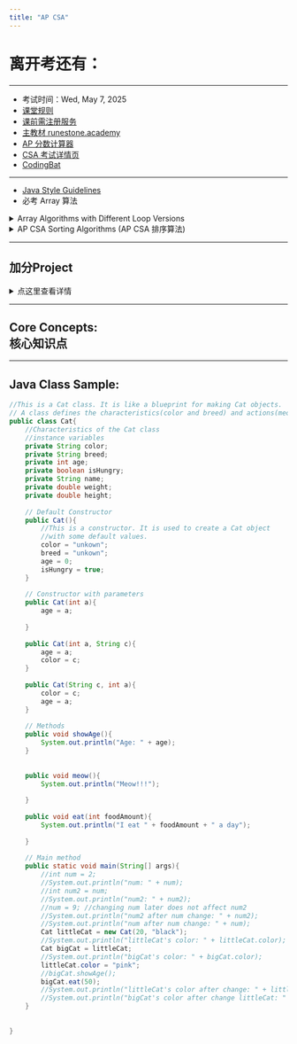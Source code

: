 ```yaml
---
title: "AP CSA"
---
```


# 离开考还有：

<div id="countdown"></div>

<script>
  (function(){
    // Target date: set month/day/year/time
    const targetDate = new Date("May 8, 2025 08:00:00").getTime();

    function updateCountdown() {
      const now = new Date().getTime();
      const distance = targetDate - now;

      const days = Math.floor(distance / (1000 * 60 * 60 * 24));
      const hours = Math.floor((distance % (1000 * 60 * 60 * 24)) / (1000 * 60 * 60));
      const minutes = Math.floor((distance % (1000 * 60 * 60)) / (1000 * 60));
      const seconds = Math.floor((distance % (1000 * 60)) / 1000);

      const countdownElement = document.getElementById("countdown");
      countdownElement.textContent = `${days}d ${hours}h ${minutes}m ${seconds}s`;

      // Optional: Change color if under 24 hours
      if (distance < 24 * 60 * 60 * 1000 && distance > 0) {
        countdownElement.style.color = "red";
      } else {
        countdownElement.style.color = "";
      }

      // When the countdown reaches 0
      if (distance < 0) {
        countdownElement.textContent = "Exam Started!";
        clearInterval(timerInterval);
      }
    }

    const timerInterval = setInterval(updateCountdown, 1000);
    updateCountdown();
  })();
</script>

<style>
  /* Lightweight styling for demonstration */
  #countdown {
    font-size: 2rem;
    text-align: left;
    margin-top: 20px;
    transition: color 0.5s ease;
  }
</style>

---
  - 考试时间：Wed, May 7, 2025
  - [课堂规则](https://shishiapcs.github.io/CSA-Class-Rules/)
  - [课前需注册服务](https://shishiapcs.github.io/CSA-New-Semester/)
  - [主教材 runestone.academy](https://runestone.academy/)
  - [AP 分数计算器](https://examstrategist.com/ap-computer-science-a-score-calculator/)
  - [CSA 考试详情页](https://apstudents.collegeboard.org/courses/ap-computer-science-a)
  - [CodingBat](https://codingbat.com/java) 

---
  - [Java Style Guidelines](https://langintro.com/comsc075/java_style_guide.html)
  - 必考 Array 算法

<details>
  <summary>Array Algorithms with Different Loop Versions</summary>
  
  <h3>1. Determine the Minimum or Maximum Value in an Array</h3>
  
  <h4>Find Maximum Value</h4>
  {% highlight java %}
import java.util.Arrays;

public class ArrayAlgorithms {
    public static void main(String[] args) {
        int[] numbers = {3, 5, 1, 7, 9};

        // Using for loop
        int max = numbers[0];
        for (int i = 1; i < numbers.length; i++) {
            if (numbers[i] > max) {
                max = numbers[i];
            }
        }
        System.out.println("Max value (for loop): " + max);

        // Using enhanced for loop
        max = numbers[0];
        for (int num : numbers) {
            if (num > max) {
                max = num;
            }
        }
        System.out.println("Max value (enhanced for loop): " + max);
    }
}
  {% endhighlight %}
  
  <h3>2. Compute a Sum or Average of Array Elements</h3>
  
  <h4>Compute Sum</h4>
  {% highlight java %}
public class ArraySum {
    public static void main(String[] args) {
        int[] numbers = {3, 5, 1, 7, 9};

        // Using for loop
        int sum = 0;
        for (int i = 0; i < numbers.length; i++) {
            sum += numbers[i];
        }
        System.out.println("Sum (for loop): " + sum);

        // Using enhanced for loop
        sum = 0;
        for (int num : numbers) {
            sum += num;
        }
        System.out.println("Sum (enhanced for loop): " + sum);
    }
}
  {% endhighlight %}
  
  <h4>Compute Average</h4>
  {% highlight java %}
public class ArrayAverage {
    public static void main(String[] args) {
        int[] numbers = {3, 5, 1, 7, 9};
        int sum = 0;
        
        // Using for loop to compute sum
        for (int i = 0; i < numbers.length; i++) {
            sum += numbers[i];
        }
        System.out.println("Sum (for loop): " + sum);

        // Compute average
        double average = (double) sum / numbers.length;
        System.out.println("Average: " + average);
    }
}
  {% endhighlight %}
  
  <h3>3. Search for a Particular Element in the Array</h3>
  
  <h4>Search for the Number 7</h4>
  {% highlight java %}
public class ArraySearch {
    public static void main(String[] args) {
        int[] numbers = {3, 5, 1, 7, 9};
        int target = 7;
        boolean found = false;

        // Using for loop
        for (int i = 0; i < numbers.length; i++) {
            if (numbers[i] == target) {
                found = true;
                break;
            }
        }
        System.out.println("Found (for loop): " + found);

        // Using enhanced for loop
        found = false;
        for (int num : numbers) {
            if (num == target) {
                found = true;
                break;
            }
        }
        System.out.println("Found (enhanced for loop): " + found);
    }
}
  {% endhighlight %}
  
  <h3>4. Determine if At Least One Element Has a Particular Property</h3>
  
  <h4>Check if at Least One Element is Even</h4>
  {% highlight java %}
public class ArrayProperty {
    public static void main(String[] args) {
        int[] numbers = {3, 5, 1, 7, 9};
        boolean hasEven = false;

        // Using for loop
        for (int i = 0; i < numbers.length; i++) {
            if (numbers[i] % 2 == 0) {
                hasEven = true;
                break;
            }
        }
        System.out.println("Has even (for loop): " + hasEven);

        // Using enhanced for loop
        hasEven = false;
        for (int num : numbers) {
            if (num % 2 == 0) {
                hasEven = true;
                break;
            }
        }
        System.out.println("Has even (enhanced for loop): " + hasEven);
    }
}
  {% endhighlight %}
  
  <h3>5. Determine if All Elements Have a Particular Property</h3>
  
  <h4>Check if All Elements are Positive</h4>
  {% highlight java %}
public class ArrayAllPositive {
    public static void main(String[] args) {
        int[] numbers = {3, 5, 1, 7, 9};
        boolean allPositive = true;

        // Using for loop
        for (int i = 0; i < numbers.length; i++) {
            if (numbers[i] <= 0) {
                allPositive = false;
                break;
            }
        }
        System.out.println("All positive (for loop): " + allPositive);

        // Using enhanced for loop
        allPositive = true;
        for (int num : numbers) {
            if (num <= 0) {
                allPositive = false;
                break;
            }
        }
        System.out.println("All positive (enhanced for loop): " + allPositive);
    }
}
  {% endhighlight %}
  
  <h3>6. Access All Consecutive Pairs of Elements</h3>
  {% highlight java %}
public class ConsecutivePairs {
    public static void main(String[] args) {
        int[] numbers = {3, 5, 1, 7, 9};

        // Using for loop
        for (int i = 0; i < numbers.length - 1; i++) {
            System.out.println("Pair: " + numbers[i] + ", " + numbers[i + 1]);
        }

        // Enhanced for loop is not ideal for this task because it does not provide access to indices.
    }
}
  {% endhighlight %}
  
  <h3>7. Determine the Presence or Absence of Duplicate Elements</h3>
  {% highlight java %}
public class DuplicateCheck {
    public static void main(String[] args) {
        int[] numbers = {3, 5, 1, 7, 9};
        boolean hasDuplicate = false;

        // Using for loop
        for (int i = 0; i < numbers.length; i++) {
            for (int j = i + 1; j < numbers.length; j++) {
                if (numbers[i] == numbers[j]) {
                    hasDuplicate = true;
                    break;
                }
            }
            if (hasDuplicate) break;
        }
        System.out.println("Has duplicate (for loop): " + hasDuplicate);

        // Enhanced for loop is not ideal for this task due to the need for two indices.
    }
}
  {% endhighlight %}
  
  <h3>8. Determine the Number of Elements Meeting Specific Criteria</h3>
  
  <h4>Count Odd Numbers</h4>
  {% highlight java %}
public class CountOddNumbers {
    public static void main(String[] args) {
        int[] numbers = {3, 5, 1, 7, 9};
        int oddCount = 0;

        // Using for loop
        for (int i = 0; i < numbers.length; i++) {
            if (numbers[i] % 2 != 0) {
                oddCount++;
            }
        }
        System.out.println("Odd count (for loop): " + oddCount);

        // Using enhanced for loop
        oddCount = 0;
        for (int num : numbers) {
            if (num % 2 != 0) {
                oddCount++;
            }
        }
        System.out.println("Odd count (enhanced for loop): " + oddCount);
    }
}
  {% endhighlight %}
  
  <h3>9. Shift or Rotate Elements Left or Right</h3>
  
  <h4>Shift Elements Left by One Position</h4>
  {% highlight java %}
import java.util.Arrays;

public class ShiftLeft {
    public static void main(String[] args) {
        int[] numbers = {3, 5, 1, 7, 9};

        // Using for loop
        int first = numbers[0];
        for (int i = 0; i < numbers.length - 1; i++) {
            numbers[i] = numbers[i + 1];
        }
        numbers[numbers.length - 1] = first;

        System.out.println("Shifted left (for loop): " + Arrays.toString(numbers));
    }
}
  {% endhighlight %}
  
  <h4>Shift Elements Right by One Position</h4>
  {% highlight java %}
import java.util.Arrays;

public class ShiftRight {
    public static void main(String[] args) {
        int[] numbers = {3, 5, 1, 7, 9};

        // Save the last element since it will wrap around to the front
        int last = numbers[numbers.length - 1];

        // Shift each element to the right by 1 position
        for (int i = numbers.length - 1; i > 0; i--) {
            numbers[i] = numbers[i - 1];
        }

        // Place the last element in the first position
        numbers[0] = last;

        System.out.println("Shifted right by 1: " + Arrays.toString(numbers));
    }
}
  {% endhighlight %}
  
  <h3>10. Reverse the Order of the Elements</h3>

   <h4>1. Using a Two-Pointer Technique </h4>
  {% highlight java %}
import java.util.Arrays;

public class ReverseArray {
    public static void main(String[] args) {
        int[] numbers = {3, 5, 1, 7, 9};

        for (int i = 0; i < numbers.length / 2; i++) {
            int temp = numbers[i];
            numbers[i] = numbers[numbers.length - 1 - i];
            numbers[numbers.length - 1 - i] = temp;
        }
        System.out.println("Reversed (for loop): " + Arrays.toString(numbers));
    }
}
  {% endhighlight %}

     <h4>2. Using an Auxiliary Array</h4>
  {% highlight java %}
import java.util.Arrays;

public class ReverseArray {
    public static void main(String[] args) {
    
        int[] numbers2 = {3, 5, 1, 7};
        // Create a new array
        int[] reversed = new int[numbers2.length];

        for (int i = 0; i < numbers2.length; i++) {
            reversed[i] = numbers2[numbers2.length - 1 - i];
        }

        System.out.println("Reversed array: " + Arrays.toString(reversed));
    }
}
  {% endhighlight %}
  
</details>

<details>
  <summary>AP CSA Sorting Algorithms (AP CSA 排序算法)</summary>

  <h3>1. Merge Sort (归并排序)</h3>

  <h4>Merge Sort Implementation (归并排序实现)</h4>
  {% highlight java %}
import java.util.Arrays;

public class MergeSortAPCSA {
    // Public method to start the merge sort process
    // 公共方法，开始归并排序
    public static void mergeSort(int[] arr) {
        if (arr.length <= 1) {
            return; // Base case: A single-element array is already sorted
            // 基本情况：单元素数组已经是有序的
        }

        // Step 1: Create a temporary array for merging
        // 第一步：创建一个临时数组用于归并
        int[] temp = new int[arr.length];

        // Step 2: Call the recursive helper method to perform merge sort
        // 第二步：调用递归辅助方法执行归并排序
        mergeSortHelper(arr, 0, arr.length - 1, temp);
    }

    // Recursive helper method that splits the array into smaller subarrays
    // 递归辅助方法，将数组拆分成更小的子数组
    private static void mergeSortHelper(int[] arr, int left, int right, int[] temp) {
        if (left < right) { // Base case: If left == right, there's only one element, so stop.
            // 基本情况：如果 left == right，说明只有一个元素，无需继续
            int mid = (left + right) / 2; // Find the middle index
            // 找到中间索引

            // Recursively sort the left half of the array
            // 递归排序左半部分
            mergeSortHelper(arr, left, mid, temp);

            // Recursively sort the right half of the array
            // 递归排序右半部分
            mergeSortHelper(arr, mid + 1, right, temp);

            // Merge the two sorted halves
            // 归并两个已排序的部分
            merge(arr, left, mid, right, temp);
        }
    }

    // Merges two sorted halves of the array into a single sorted section
    // 归并两个已排序的部分，使其成为一个有序部分
    private static void merge(int[] arr, int left, int mid, int right, int[] temp) {
        int i = left, j = mid + 1, k = left;
        // i 指向左半部分的起始位置 (left)
        // j 指向右半部分的起始位置 (mid + 1)
        // k 指向临时数组 temp 的起始位置 (left)

        // Step 1: Compare elements from both halves and place the smaller one in temp[]
        // 第一步：比较左右两部分的元素，把较小的元素放入 temp[]
        while (i <= mid && j <= right) {
            if (arr[i] < arr[j]) {
                temp[k] = arr[i++];
            } else {
                temp[k] = arr[j++];
            }
            k++;
        }

        // Step 2: Copy remaining elements from the left half
        // 第二步：复制左半部分的剩余元素
        while (i <= mid) {
            temp[k++] = arr[i++];
        }

        // Step 3: Copy remaining elements from the right half
        // 第三步：复制右半部分的剩余元素
        while (j <= right) {
            temp[k++] = arr[j++];
        }

        // Step 4: Copy sorted elements from temp[] back into the original array
        // 第四步：将 temp[] 中的有序元素复制回原数组
        for (k = left; k <= right; k++) {
            arr[k] = temp[k];
        }
    }

    // Main method to test Merge Sort
    // 主方法，用于测试归并排序
    public static void main(String[] args) {
        int[] arr = {7, 2, 5, 3}; // Example array
        // 示例数组
        System.out.println("Before sorting: " + Arrays.toString(arr));
        mergeSort(arr);
        System.out.println("After sorting: " + Arrays.toString(arr));
    }
}
  {% endhighlight %}

  <h3>2. Selection Sort (选择排序)</h3>

  <h4>Selection Sort Implementation (选择排序实现)</h4>
  {% highlight java %}
import java.util.Arrays;

public class SortTest {
    public static void selectionSort(int[] arr) {
        // Iterate through each element of the array
        // 遍历数组中的每个元素
        for (int i = 0; i < arr.length - 1; i++) {
            int minIndex = i; // Assume the first unsorted element is the smallest
            // 假设第一个未排序的元素是最小的
            
            // Find the index of the smallest element in the unsorted part
            // 在未排序部分中找到最小元素的索引
            for (int j = i + 1; j < arr.length; j++) {
                if (arr[j] < arr[minIndex]) {
                    minIndex = j; // Update minIndex if a smaller element is found
                    // 如果找到更小的元素，则更新 minIndex
                }
            }

            // Swap the smallest element found with the first unsorted element
            // 交换找到的最小元素与当前未排序部分的第一个元素
            int temp = arr[minIndex];
            arr[minIndex] = arr[i];
            arr[i] = temp;
        }
    }

    public static void main(String[] args) {
        int[] arr1 = {3, 86, -20, 14, 40}; // Example array
        System.out.println("Before sorting: " + Arrays.toString(arr1));
        selectionSort(arr1);
        System.out.println("After sorting: " + Arrays.toString(arr1));
    }
}
  {% endhighlight %}

  <h3>3. Insertion Sort (插入排序)</h3>

  <h4>Insertion Sort Implementation (插入排序实现)</h4>
  {% highlight java %}
import java.util.Arrays;

public class SortTest {
    public static void insertionSort(int[] arr) {
        // Start from the second element and move through the array
        // 从数组的第二个元素开始遍历
        for (int i = 1; i < arr.length; i++) {
            int key = arr[i]; // The element to be inserted into the sorted portion
            // 要插入到已排序部分的元素
            int j = i - 1; // Start comparing with elements before the current one
            // 从当前元素之前的元素开始比较

            // Shift elements to the right to make space for insertion
            // 将元素向右移动，为插入元素腾出空间
            while (j >= 0 && arr[j] > key) {
                arr[j + 1] = arr[j]; // Shift larger elements one position to the right
                // 将较大的元素右移一个位置
                j--; // Move the comparison index backward
                // 继续向前比较
            }
            arr[j + 1] = key; // Insert the key at the correct position
            // 将 key 插入到正确的位置
        }
    }

    public static void main(String[] args) {
        int[] arr1 = {3, 86, -20, 14, 40, 55}; // Example array
        System.out.println("Before sorting: " + Arrays.toString(arr1));
        insertionSort(arr1);
        System.out.println("After sorting: " + Arrays.toString(arr1));
    }
}
  {% endhighlight %}

</details>



---
<h2>加分Project</h2>
<details>
    <summary>点这里查看详情</summary>
    <p>从AP Classroom 中选一个已经做过的 FRQ，写出可执行代码，在blueJay中成功运行，具体要求和评分标准如下：</p>
    <hr>
    <h3>FRQ Coding Project Rubric / FRQ 编程项目评分标准</h3>
    <table>
        <thead>
            <tr>
                <th><strong>Grade</strong></th>
                <th><strong>Guidelines</strong></th>
                <th><strong>Criteria</strong></th>
            </tr>
        </thead>
        <tbody>
            <tr>
                <td><strong>A+</strong> (9-10)</td>
                <td>Exceptional work. Shows clear understanding and full mastery of the problem, and code is executed flawlessly. <br> <strong>出色的作品。展现了对问题的深入理解和完整掌握，代码运行无误。</strong></td>
                <td>
                    <ul>
                        <li>Code is <strong>100% correct</strong> for all test cases, including edge cases. <br> <strong>代码对所有测试用例（包括边界情况）均完全正确。</strong></li>
                        <li>Code is <strong>well-structured, clean, and highly readable</strong> with clear variable and method names. <br> <strong>代码结构清晰，整洁，且具备高度可读性，变量和方法命名合理。</strong></li>
                        <li><strong>Detailed comments</strong> explaining purpose, logic, and major steps. <br> <strong>提供详细注释，解释代码目的、逻辑和主要步骤。</strong></li>
                        <li><strong>Creative enhancements</strong> or extra features beyond the requirements (if any). <br> <strong>增加了创新性改进或额外功能（如有）。</strong></li>
                        <li><strong>No detectable AI patterns</strong> (e.g., overly generic, verbose comments). <br> <strong>无明显 AI 痕迹（如过于通用或冗长的注释）。</strong></li>
                    </ul>
                </td>
            </tr>
            <tr>
                <td><strong>A</strong> (8)</td>
                <td>Excellent work. Code is accurate and runs without errors, with some minor style or completeness issues. <br> <strong>优秀作品。代码正确，运行无误，只有些微样式或完整性问题。</strong></td>
                <td>
                    <ul>
                        <li>Code produces <strong>correct output for most test cases</strong>, with minor issues in one or two edge cases. <br> <strong>代码对大部分测试用例产生正确输出，少数边界情况可能有小问题。</strong></li>
                        <li><strong>Good structure and readability</strong> with mostly clear variable/method names. <br> <strong>代码结构合理且可读性高，变量/方法命名清晰。</strong></li>
                        <li>Includes <strong>appropriate comments</strong> that clarify the code. <br> <strong>包含适当的注释，能够帮助理解代码。</strong></li>
                        <li><strong>Efficiently coded</strong> with minimal redundancy. <br> <strong>代码高效，冗余最小化。</strong></li>
                        <li>Little evidence of AI assistance. <br> <strong>几乎没有 AI 协助的痕迹。</strong></li>
                    </ul>
                </td>
            </tr>
            <tr>
                <td><strong>A-</strong> (7)</td>
                <td>Strong work, but may have minor flaws in logic or structure. Code generally runs well. <br> <strong>表现良好，但在逻辑或结构上有小瑕疵。代码整体运行正常。</strong></td>
                <td>
                    <ul>
                        <li>Code produces <strong>mostly correct results</strong>, with issues only in a few cases. <br> <strong>代码在大部分情况下输出正确，少数情况可能有问题。</strong></li>
                        <li><strong>Readable and organized structure</strong>, though may have minor issues in clarity. <br> <strong>代码结构清晰有序，但清晰度可能略有不足。</strong></li>
                        <li>Includes <strong>some comments</strong>, but they may lack detail. <br> <strong>包含一些注释，但细节不足。</strong></li>
                        <li>Code is <strong>mostly efficient</strong>, with minor inefficiencies. <br> <strong>代码基本高效，少量低效部分。</strong></li>
                        <li>Minimal indicators of AI involvement. <br> <strong>几乎没有 AI 参与的迹象。</strong></li>
                    </ul>
                </td>
            </tr>
            <tr>
                <td><strong>B+</strong> (6)</td>
                <td>Good effort with noticeable flaws. Code runs, but may have errors or inefficiencies. <br> <strong>有明显缺陷的良好尝试。代码可以运行，但可能有错误或低效部分。</strong></td>
                <td>
                    <ul>
                        <li>Code produces <strong>correct output for main cases</strong>, but <strong>fails on some edge cases</strong>. <br> <strong>代码在主要情况中输出正确，但在某些边界情况中失败。</strong></li>
                        <li>Structure is mostly clear, but some parts are hard to follow. <br> <strong>代码结构大部分清晰，但部分难以理解。</strong></li>
                        <li><strong>Basic comments</strong> are provided, but <strong>lacking detail or clarity</strong>. <br> <strong>有基本注释，但缺乏细节或清晰性。</strong></li>
                        <li>Some <strong>inefficiencies or redundant code</strong> present. <br> <strong>存在部分低效或冗余代码。</strong></li>
                        <li>Some signs of AI involvement may be noticeable. <br> <strong>可能有明显的 AI 痕迹。</strong></li>
                    </ul>
                </td>
            </tr>
            <tr>
                <td><strong>B</strong> (5)</td>
                <td>Satisfactory but needs improvement. Code has a mix of correct and incorrect results. <br> <strong>基本合格，但需改进。代码结果有正确和错误混合。</strong></td>
                <td>
                    <ul>
                        <li>Code produces <strong>partially correct output</strong>, but fails on a significant number of cases. <br> <strong>代码输出部分正确，但在许多情况中失败。</strong></li>
                        <li>Structure is <strong>inconsistent or hard to follow</strong>. <br> <strong>结构不一致，难以理解。</strong></li>
                        <li>Few comments, and they <strong>don’t explain the logic well</strong>. <br> <strong>注释少，且不能很好地解释逻辑。</strong></li>
                        <li>Several <strong>redundancies or inefficient methods</strong> are present. <br> <strong>存在多处冗余或低效代码。</strong></li>
                        <li>Noticeable AI-generated patterns in style, structure, or comments. <br> <strong>在样式、结构或注释中有明显的 AI 痕迹。</strong></li>
                    </ul>
                </td>
            </tr>
            <tr>
                <td><strong>B-</strong> (4)</td>
                <td>Acceptable, but with significant issues in execution, structure, or clarity. <br> <strong>可接受，但在执行、结构或清晰度上有重大问题。</strong></td>
                <td>
                    <ul>
                        <li>Code produces <strong>partially correct output</strong>, with <strong>frequent errors</strong> or failures. <br> <strong>代码输出部分正确，但经常出错或失败。</strong></li>
                        <li><strong>Messy or unclear structure</strong>; difficult to read. <br> <strong>结构混乱或不清晰，难以阅读。</strong></li>
                        <li><strong>Lacks comments</strong>, or comments are unhelpful. <br> <strong>缺少注释，或注释无用。</strong></li>
                        <li>Code shows <strong>significant inefficiencies</strong>. <br> <strong>代码存在明显的低效部分。</strong></li>
                        <li>Code appears <strong>potentially AI-assisted</strong> with unusual language or generic comments. <br> <strong>代码可能有 AI 痕迹，例如语言不自然或使用通用注释。</strong></li>
                    </ul>
                </td>
            </tr>
            <tr>
                <td><strong>C+</strong> (3)</td>
                <td>Limited success. Code runs but with minimal correctness, clarity, or efficiency. <br> <strong>成功有限。代码运行，但正确性、清晰度或效率低。</strong></td>
                <td>
                    <ul>
                        <li>Code produces <strong>incorrect results for most cases</strong>, with only minor correct output. <br> <strong>代码在大多数情况下不正确，仅少量输出正确。</strong></li>
                        <li><strong>Poor structure and readability</strong>. <br> <strong>结构和可读性差。</strong></li>
                        <li><strong>Little to no comments</strong> explaining the code. <br> <strong>几乎没有解释代码的注释。</strong></li>
                        <li>Code is <strong>highly inefficient</strong> and appears rushed. <br> <strong>代码低效且草率。</strong></li>
                        <li>Clear indications of AI-generated code (e.g., unnatural explanations or syntax). <br> <strong>有明显的 AI 痕迹（例如不自然的解释或语法）。</strong></li>
                    </ul>
                </td>
            </tr>
            <tr>
                <td><strong>C</strong> (2)</td>
                <td>Minimal success. Code compiles, but has many issues in logic and readability. <br> <strong>成功极少。代码可以编译，但逻辑和可读性有很多问题。</strong></td>
                <td>
                    <ul>
                        <li>Code <strong>barely compiles</strong> but fails in almost all cases. <br> <strong>代码勉强编译，但几乎所有情况都失败。</strong></li>
                        <li>Structure is <strong>chaotic and unclear</strong>. <br> <strong>结构混乱且不清晰。</strong></li>
                        <li><strong>No comments or explanations</strong>. <br> <strong>没有注释或解释。</strong></li>
                        <li><strong>Severely inefficient or redundant</strong> methods. <br> <strong>存在极度低效或冗余的方法。</strong></li>
                        <li>Highly probable AI patterns; further investigation warranted. <br> <strong>明显的 AI 痕迹；需要进一步调查。</strong></li>
                    </ul>
                </td>
            </tr>
            <tr>
                <td><strong>C-</strong> (1)</td>
                <td>Very limited or incomplete. Code is far from functional and poorly constructed. <br> <strong>极其有限或不完整。代码几乎无法正常运行且结构糟糕。</strong></td>
                <td>
                    <ul>
                        <li>Code <strong>does not compile</strong> or crashes immediately. <br> <strong>代码无法编译或立即崩溃。</strong></li>
                        <li><strong>Unreadable structure</strong> and <strong>no logic</strong> in place. <br> <strong>结构无法阅读，缺乏逻辑。</strong></li>
                        <li><strong>No comments</strong>. <br> <strong>没有注释。</strong></li>
                        <li><strong>Not executable or far from correct</strong>. <br> <strong>无法运行或远非正确。</strong></li>
                        <li>Appears to be copied or heavily AI-generated without understanding. <br> <strong>疑似复制或大量 AI 生成，没有理解。</strong></li>
                    </ul>
                </td>
            </tr>
        </tbody>
    </table>
    <hr>
    <h4>Ask for Reflection / 提交时可能问你的问题:</h4>
    <ul>
        <li>Why did you choose this particular FRQ? / <strong>为什么选择这个特定的 FRQ？</strong></li>
        <li>How did you approach solving the main problem? / <strong>如何解决主要问题？</strong></li>
        <li>Describe one challenge you faced and how you overcame it. / <strong>描述遇到的一个挑战及如何克服。</strong></li>
    </ul>
</details>

---
## Core Concepts:<br>核心知识点

<div class="markmap-container">
<div class="markmap">
<script type="text/template">

# AP Computer Science A

## Unit 1 Primitive Types 2.5%-5% <br> 1. 原始类型 2.5%-5%
### 1.1 Why Programming? Why Java?<br>为什么编程？为什么是Java？
### 1.2 Variables and Data Types<br>变量和数据类型
### 1.3 Expressions and Assignment Statements<br>表达式和赋值语句
### 1.4 Compound Assignment Operators<br>复合赋值运算符
### 1.5 Casting and Ranges of Variables<br>类型转换和变量范围

## Unit 2 Using Objects 5%-7.5% <br> 2. 使用对象 5%-7.5%
### 2.1 Objects - Instances of Classes<br>对象 - 类的实例
### 2.2 Creating and Storing Objects (Instantiation)<br>创建和存储对象（实例化）
### 2.3 Calling a Void Method<br>调用无返回值的方法
### 2.4 Calling a Void Method with Parameters<br>带参数调用无返回值的方法
### 2.5 Calling a Non-void Method<br>调用有返回值的方法
### 2.6 String Objects, Concatenation, Literals, and More<br>字符串对象，串联，字面量等
### 2.7 String Methods<br>字符串方法
### 2.8 Wrapper Classes - Integer and Double<br>包装类 - 整数和双精度浮点值
### 2.9 Using the Math Class<br>使用Math类

## Unit 3 Boolean Expressions and if Statements 15%-17.5%<br>3. 布尔表达式和if语句 15%-17.5%
### 3.1 Boolean Expressions<br>布尔表达式
### 3.2 if Statements and Control Flow<br>if语句和控制流
### 3.3 if-else Statements<br>if-else语句
### 3.4 else if Statements<br>else if语句
### 3.5 Compound Boolean Expressions<br>复合布尔表达式
### 3.6 Equivalent Boolean Expressions<br>等价布尔表达式
### 3.7 Comparing Objects<br>比较对象

## Unit 4 Iteration 17.5%-22.5%<br>4. 迭代 17.5%-22.5%
### 4.1 while Loops<br>while循环
### 4.2 for Loops<br>for循环
### 4.3 Developing Algorithms Using Strings<br>使用字符串开发算法
### 4.4 Nested Iteration<br>嵌套迭代
### 4.5 Informal Code Analysis<br>非正式代码分析

## Unit 5 Writing classes 5%-7.5%<br>5. 编写类 5%-7.5%
### 5.1 Anatomy of a Class<br>类的构成
### 5.2 Constructors<br>构造器
### 5.3 Documentation with Comments<br>使用注释进行文档化
### 5.4 Accessor Methods<br>访问器方法
### 5.5 Mutator Methods<br>改变器方法
### 5.6 Writing Methods<br>编写方法
### 5.7 Static Variables and Methods<br>静态变量和方法
### 5.8 Scope and Access<br>范围和访问
### 5.9 this Keyword<br>this关键字
### 5.10 Ethical and Social Implications of Computing Systems<br>计算系统的伦理和社会影响

## Unit 6 Array 10%-15%<br>6. 数组 10%-15%
### 6.1 Array Creation and Access<br>创建和访问数组
### 6.2 Traversing Arrays<br>遍历数组
### 6.3 Enhanced for Loop for Arrays<br>增强的数组for循环
### 6.4 Developing Algorithms Using Arrays<br>使用数组开发算法

## Unit 7 ArrayList 2.5%-7.5%<br>7. 数组列表 2.5%-7.5%
### 7.1 Introduction to ArrayList<br>介绍ArrayList
### 7.2 ArrayList Methods<br>ArrayList方法
### 7.3 Traversing ArrayLists<br>遍历ArrayLists
### 7.4 Developing Algorithms Using ArrayLists<br>使用ArrayLists开发算法
### 7.5 Searching<br>搜索
### 7.6 Sorting<br>排序
### 7.7 Ethical Issues Around Data Collection<br>数据收集的伦理问题

## Unit 8 2d Array 7.5%-10%<br>8. 二维数组 7.5%-10%
### 8.1 2D Arrays<br>2D数组
### 8.2 Traversing 2D Arrays<br>遍历2D数组

## Unit 9 Inheritance 5%-10%<br>9. 继承 5%-10%
### 9.1 Creating Superclasses and Subclasses<br>创建超类和子类
### 9.2 Writing Constructors for Subclasses<br>为子类编写构造器
### 9.3 Overriding Methods<br>覆盖方法
### 9.4 super Keyword<br>super关键字
### 9.5 Creating References Using Inheritance Hierarchies<br>使用继承层次创建引用
### 9.6 Polymorphism<br>多态
### 9.7 Object Superclass<br>对象超类

## Unit 10 Recursion 5%-7.5%<br>10. 递归 5%-7.5%
### 10.1 Recursion<br>递归
### 10.2 Recursive Searching and Sorting<br>递归搜索和排序

</script>
</div>
</div>

---

## Java Class Sample:
```java
//This is a Cat class. It is like a blueprint for making Cat objects.
// A class defines the characteristics(color and breed) and actions(meowing) of the objects.
public class Cat{
    //Characteristics of the Cat class
    //instance variables 
    private String color;
    private String breed;
    private int age;
    private boolean isHungry;
    private String name;
    private double weight;
    private double height;
    
    // Default Constructor
    public Cat(){
        //This is a constructor. It is used to create a Cat object
        //with some default values.
        color = "unkown";
        breed = "unkown";
        age = 0;
        isHungry = true;
    }
    
    // Constructor with parameters
    public Cat(int a){
        age = a;
        
    }
    
    public Cat(int a, String c){
        age = a;
        color = c;
    }
    
    public Cat(String c, int a){
        color = c;
        age = a;
    }
    
    // Methods
    public void showAge(){
        System.out.println("Age: " + age);
    }
    
    
    public void meow(){
        System.out.println("Meow!!!");
        
    } 
    
    public void eat(int foodAmount){
        System.out.println("I eat " + foodAmount + " a day");
        
    }
    
    // Main method
    public static void main(String[] args){
        //int num = 2;
        //System.out.println("num: " + num);
        //int num2 = num;
        //System.out.println("num2: " + num2);
        //num = 9; //changing num later does not affect num2
        //System.out.println("num2 after num change: " + num2);
        //System.out.println("num after num change: " + num);
        Cat littleCat = new Cat(20, "black");
        //System.out.println("littleCat's color: " + littleCat.color);
        Cat bigCat = littleCat;
        //System.out.println("bigCat's color: " + bigCat.color);
        littleCat.color = "pink";
        //bigCat.showAge();
        bigCat.eat(50);
        //System.out.println("littleCat's color after change: " + littleCat.color);
        //System.out.println("bigCat's color after change littleCat: " + bigCat.color);
    }
    
    
}

```

